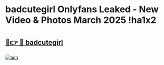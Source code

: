 # badcutegirl Onlyfans Leaked - New Video & Photos March 2025 !ha1x2

# <h2><a href="https://r8rh76.iuczelnia.edu.pl?title=badcutegirl&ref=ha1x2">🔗👉 🔴 badcutegirl</a></h2>

[![acn](https://github.com/user-attachments/assets/0f9c940e-d8b0-45ae-aac7-cd30a18b3e1c)](https://r8rh76.iuczelnia.edu.pl?title=badcutegirl&ref=ha1x2)

